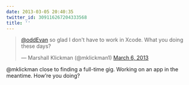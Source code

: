 ```yaml
---
date: 2013-03-05 20:40:35
twitter_id: 309116267204333568
title: ''
---
```


<blockquote class="twitter-tweet"><p lang="en" dir="ltr"><a href="https://twitter.com/oddEvan?ref_src=twsrc%5Etfw">@oddEvan</a> so glad I don&#39;t have to work in Xcode. What you doing these days?</p>&mdash; Marshall Klickman (@mklickman1) <a href="https://twitter.com/mklickman1/status/309115863921999873?ref_src=twsrc%5Etfw">March 6, 2013</a></blockquote>
<script async src="https://platform.twitter.com/widgets.js" charset="utf-8"></script>

@mklickman close to finding a full-time gig. Working on an app in the meantime. How’re you doing?
